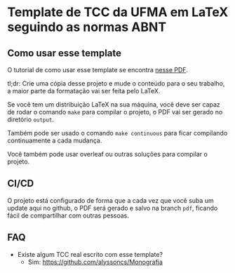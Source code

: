 # Template de TCC da UFMA em LaTeX seguindo as normas ABNT

## Como usar esse template

O tutorial de como usar esse template se encontra [nesse PDF](https://github.com/alyssoncs/ufma-tcc-template/blob/pdf/monografia.pdf).

tl;dr: Crie uma cópia desse projeto e mude o conteúdo para o seu trabalho, a maior parte da formatação vai ser feita pelo LaTeX.

Se você tem um distribuição LaTeX na sua máquina, você deve ser capaz de rodar o comando `make` para compilar o projeto, o PDF vai ser gerado no diretório `output`.

Também pode ser usado o comando `make continuous` para ficar compilando continuamente a cada mudança.

Você também pode usar overleaf ou outras soluções para compilar o projeto.

## CI/CD

O projeto está configurado de forma que a cada vez que você suba um update aqui no github, o PDF será gerado e salvo na branch `pdf`, ficando fácil de compartilhar com outras pessoas.

## FAQ

* Existe algum TCC real escrito com esse template?
    * Sim: https://github.com/alyssoncs/Monografia

